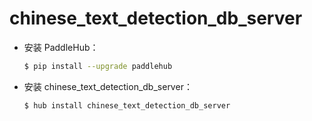 # chinese_text_detection_db_server
* 安装 PaddleHub：

    ```bash
    $ pip install --upgrade paddlehub
    ```

* 安装 chinese_text_detection_db_server：

    ```bash
    $ hub install chinese_text_detection_db_server
    ```
